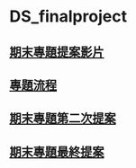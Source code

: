 # DS_finalproject
## [期末專題提案影片](https://youtu.be/03s7BtEzm0o?si=CG-HvIpH5HnItPVr)

## [專題流程](https://github.com/eason-lin0213/DS_finalproject/blob/main/README_clean.md)

## [期末專題第二次提案](https://youtu.be/AvTpYK1-BK4?si=5hnWBg9qlBRvtHVt)

## [期末專題最終提案](https://youtu.be/LvukZKmYtrE)
